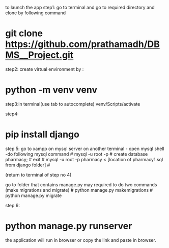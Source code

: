 to launch the app
step1: go to terminal and go to required directory and clone by following command
# git clone https://github.com/prathamadh/DBMS__Project.git

step2: create virtual environment by :
# python -m venv venv

step3:in terminal(use tab to autocomplete)
venv/Scripts/activate

step4:
# pip install django

step 5: go to xampp on mysql server on another terminal
		- open mysql shell 
		-do following mysql command
			# mysql -u root -p 
			# create database pharmacy;
			# exit
			# mysql -u root -p pharmacy < [location of pharmacy1.sql from django folder]
			# 


(return to terminal of step no 4)


go to folder that contains manage.py
may required to do two commands (make migrations and migrate)
		# python manage.py makemigrations
		# python manage.py migrate

step 6:
# python manage.py runserver


the application will run in browser or copy the link and paste in browser.
